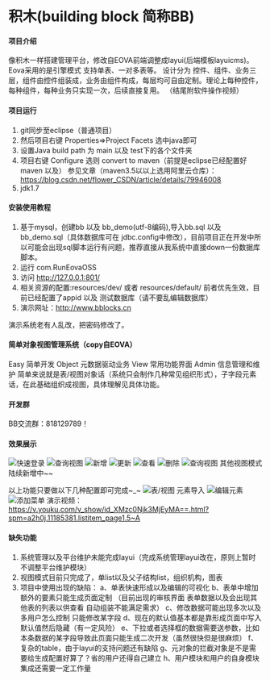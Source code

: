 # 积木(building block 简称BB)


#### 项目介绍
像积木一样搭建管理平台，修改自EOVA前端调整成layui(后端模板layuicms)。
Eova采用的是引擎模式 支持单表、一对多表等。
设计分为 控件、组件、业务三层，组件由控件组装成，业务由组件构成，每层均可自由定制。理论上每种控件，每种组件，每种业务只实现一次，后续直接复用。
（结尾附软件操作视频）

#### 项目运行
1. git同步至eclipse（普通项目）
2. 然后项目右键 Properties=>Project Facets 选中java即可
3. 设置Java build path 为 main 以及 test下的各个文件夹
4. 项目右键 Configure 选则 convert to maven（前提是eclipse已经配置好maven 以及）
参见文章（maven3.5以以上选用阿里云仓库）：https://blog.csdn.net/flower_CSDN/article/details/79946008
5. jdk1.7


#### 安装使用教程
1. 基于mysql，创建bb 以及 bb_demo(utf-8编码),导入bb.sql 以及  bb_demo.sql（具体数据库可在 jdbc.config中修改），目前项目正在开发中所以可能会出现sql脚本运行有问题，推荐直接从我系统中直接down一份数据库脚本。
2. 运行 com.RunEovaOSS 
3. 访问  http://127.0.0.1:801/
4. 相关资源的配置:resources/dev/ 或者  resources/default/ 前者优先生效，目前已经配置了appid 以及 测试数据库（请不要乱编辑数据库）
5. 演示网址：http://www.bblocks.cn

演示系统老有人乱改，把密码修改了。

#### 简单对象视图管理系统（copy自EOVA）
Easy 简单开发
Object 元数据驱动业务
View 常用功能界面
Admin 信息管理和维护
简单来说就是表/视图对象话（系统只会制作几种常见组织形式），子字段元素话，在此基础组织成视图，具体理解见具体功能。

#### 开发群
BB交流群：818129789！



#### 效果展示
![快速登录](http://zhaojin123.oss-cn-beijing.aliyuncs.com/login.png)
![查询视图](http://zhaojin123.oss-cn-beijing.aliyuncs.com/list.png)
![新增](http://zhaojin123.oss-cn-beijing.aliyuncs.com/insert.png)
![更新](http://zhaojin123.oss-cn-beijing.aliyuncs.com/update.png)
![查看](http://zhaojin123.oss-cn-beijing.aliyuncs.com/view.png)
![删除](http://zhaojin123.oss-cn-beijing.aliyuncs.com/delete.png)
![查询视图](http://zhaojin123.oss-cn-beijing.aliyuncs.com/view2.png)
其他视图模式陆续新增中~~

以上功能只要做以下几种配置即可完成~_~
![表/视图 元素导入](http://zhaojin123.oss-cn-beijing.aliyuncs.com/import.png)
![编辑元素](http://zhaojin123.oss-cn-beijing.aliyuncs.com/edit.png)
![添加菜单](http://zhaojin123.oss-cn-beijing.aliyuncs.com/menu.png)
演示视频：https://v.youku.com/v_show/id_XMzc0Njk3MjEyMA==.html?spm=a2h0j.11185381.listitem_page1.5~A


#### 缺失功能
1. 系统管理以及平台维护未能完成layui（完成系统管理layui改在，原则上暂时不调整平台维护模块）
2. 视图模式目前只完成了，单list以及父子结构list，组织机构，图表
3. 项目中使用出现的缺陷：
a、单表快速形成以及编辑的可视化 
b、表单中增加额外的要素只能生成页面定制 （目前出现的审核界面 表单数据以及会出现其他表的列表以供查看 自动组装不能满足需求）
c、修改数据可能出现多次以及多用户怎么控制 只能修改某字段 
d、现在的默认值基本都是靠形成页面中写入默认值然后隐藏（有一定风险）
e、下拉或者选择框的数据需要送参数，比如本条数据的某字段导致此页面只能生成二次开发（虽然很快但是很麻烦）
f、复杂的table，由于layui的支持问题还有缺陷
g、元对象的拦截对象是不是需要给生成配置好算了？省的用户还得自己建立
h、用户模块和用户的自身模块集成还需要一定工作量



